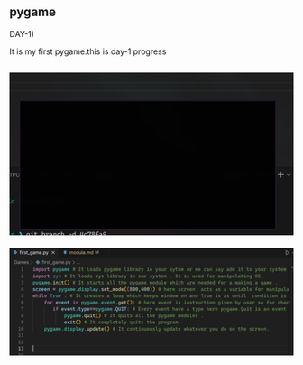 ## pygame

DAY-1) 

 It is my first pygame.this is day-1 progress

![Output](image.png)
---
![Main code](image-1.png)
